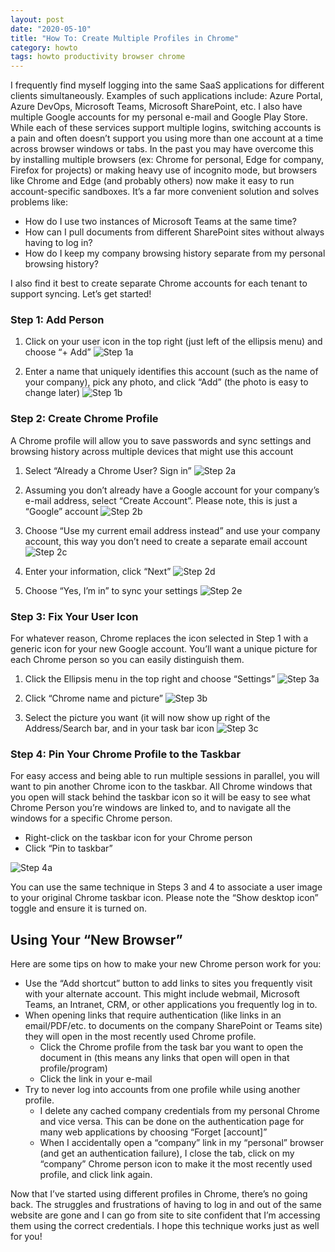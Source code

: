 ```yaml
---
layout: post
date: "2020-05-10"
title: "How To: Create Multiple Profiles in Chrome"
category: howto
tags: howto productivity browser chrome
---
```


I frequently find myself logging into the same SaaS applications for different clients simultaneously. Examples of such applications include: Azure Portal, Azure DevOps, Microsoft Teams, Microsoft SharePoint, etc. I also have multiple Google accounts for my personal e-mail and Google Play Store. While each of these services support multiple logins, switching accounts is a pain and often doesn’t support you using more than one account at a time across browser windows or tabs. In the past you may have overcome this by installing multiple browsers (ex: Chrome for personal, Edge for company, Firefox for projects) or making heavy use of incognito mode, but browsers like Chrome and Edge (and probably others) now make it easy to run account-specific sandboxes. It’s a far more convenient solution and solves problems like:

* How do I use two instances of Microsoft Teams at the same time?
* How can I pull documents from different SharePoint sites without always having to log in?
* How do I keep my company browsing history separate from my personal browsing history?

I also find it best to create separate Chrome accounts for each tenant to support syncing. Let’s get started!

### Step 1: Add Person
1. Click on your user icon in the top right (just left of the ellipsis menu) and choose “+ Add”
  ![Step 1a](/assets/images/2020-05-10/1a.png)

2. Enter a name that uniquely identifies this account (such as the name of your company), pick any photo, and click “Add” (the photo is easy to change later)
  ![Step 1b](/assets/images/2020-05-10/1b.png)

### Step 2: Create Chrome Profile
A Chrome profile will allow you to save passwords and sync settings and browsing history across multiple devices that might use this account

1. Select “Already a Chrome User? Sign in”
  ![Step 2a](/assets/images/2020-05-10/2a.png)

2. Assuming you don’t already have a Google account for your company’s e-mail address, select “Create Account”. Please note, this is just a “Google” account 
![Step 2b](/assets/images/2020-05-10/2b.png)

3. Choose “Use my current email address instead” and use your company account, this way you don’t need to create a separate email account
![Step 2c](/assets/images/2020-05-10/2c.png)

4. Enter your information, click “Next”
![Step 2d](/assets/images/2020-05-10/2d.png)

5. Choose “Yes, I’m in” to sync your settings
![Step 2e](/assets/images/2020-05-10/2e.png)

### Step 3: Fix Your User Icon
For whatever reason, Chrome replaces the icon selected in Step 1 with a generic icon for your new Google account. You’ll want a unique picture for each Chrome person so you can easily distinguish them.
1. Click the Ellipsis menu in the top right and choose “Settings”
  ![Step 3a](/assets/images/2020-05-10/3a.png)

2. Click “Chrome name and picture”
  ![Step 3b](/assets/images/2020-05-10/3b.png)

3. Select the picture you want (it will now show up right of the Address/Search bar, and in your task bar icon
  ![Step 3c](/assets/images/2020-05-10/3c.png)

### Step 4: Pin Your Chrome Profile to the Taskbar
For easy access and being able to run multiple sessions in parallel, you will want to pin another Chrome icon to the taskbar. All Chrome windows that you open will stack behind the taskbar icon so it will be easy to see what Chrome Person you’re windows are linked to, and to navigate all the windows for a specific Chrome person.

* Right-click on the taskbar icon for your Chrome person
* Click “Pin to taskbar”

![Step 4a](/assets/images/2020-05-10/4a.png)

You can use the same technique in Steps 3 and 4 to associate a user image to your original Chrome taskbar icon. Please note the “Show desktop icon” toggle and ensure it is turned on.

## Using Your “New Browser”
Here are some tips on how to make your new Chrome person work for you:
* Use the “Add shortcut” button to add links to sites you frequently visit with your alternate account. This might include webmail, Microsoft Teams, an Intranet, CRM, or other applications you frequently log in to.
* When opening links that require authentication (like links in an email/PDF/etc. to documents on the company SharePoint or Teams site) they will open in the most recently used Chrome profile.
  * Click the Chrome profile from the task bar you want to open the document in (this means any links that open will open in that profile/program)
  * Click the link in your e-mail
* Try to never log into accounts from one profile while using another profile.
  * I delete any cached company credentials from my personal Chrome and vice versa. This can be done on the authentication page for many web applications by choosing “Forget \[account\]”
  * When I accidentally open a “company” link in my “personal” browser (and get an authentication failure), I close the tab, click on my “company” Chrome person icon to make it the most recently used profile, and click link again.

Now that I’ve started using different profiles in Chrome, there’s no going back. The struggles and frustrations of having to log in and out of the same website are gone and I can go from site to site confident that I’m accessing them using the correct credentials. I hope this technique works just as well for you!
